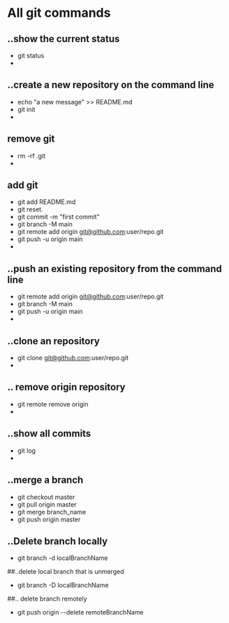 # All git commands
## ..show the current status
* git status
* 
## ..create a new repository on the command line
* echo "a new message" >> README.md
* git init
* 
## remove git
* rm -rf .git
* 
## add git
* git add README.md
* git reset. 
* git commit -m "first commit"
* git branch -M main
* git remote add origin git@github.com:user/repo.git
* git push -u origin main
* 
## ..push an existing repository from the command line
* git remote add origin git@github.com:user/repo.git
* git branch -M main
* git push -u origin main
* 
## ..clone an repository
* git clone git@github.com:user/repo.git 
* 
## .. remove origin repository
* git remote remove origin
* 
## ..show all commits
* git log
* 
## ..merge a branch
* git checkout master
* git pull origin master
* git merge branch_name
* git push origin master
 ## ..Delete branch locally
* git branch -d localBranchName

##..delete local branch that is unmerged
* git branch -D localBranchName

##.. delete branch remotely
* git push origin --delete remoteBranchName
